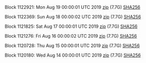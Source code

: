 Block 1122921: Mon Aug 19 00:00:01 UTC 2019 [zip](https://dash-bootstrap.ams3.digitaloceanspaces.com/mainnet/2019-08-19/bootstrap.dat.zip) (7.7G) [SHA256](https://dash-bootstrap.ams3.digitaloceanspaces.com/mainnet/2019-08-19/sha256.txt)

Block 1122369: Sun Aug 18 00:00:02 UTC 2019 [zip](https://dash-bootstrap.ams3.digitaloceanspaces.com/mainnet/2019-08-18/bootstrap.dat.zip) (7.7G) [SHA256](https://dash-bootstrap.ams3.digitaloceanspaces.com/mainnet/2019-08-18/sha256.txt)

Block 1121825: Sat Aug 17 00:00:01 UTC 2019 [zip](https://dash-bootstrap.ams3.digitaloceanspaces.com/mainnet/2019-08-17/bootstrap.dat.zip) (7.7G) [SHA256](https://dash-bootstrap.ams3.digitaloceanspaces.com/mainnet/2019-08-17/sha256.txt)

Block 1121276: Fri Aug 16 00:00:02 UTC 2019 [zip](https://dash-bootstrap.ams3.digitaloceanspaces.com/mainnet/2019-08-16/bootstrap.dat.zip) (7.7G) [SHA256](https://dash-bootstrap.ams3.digitaloceanspaces.com/mainnet/2019-08-16/sha256.txt)

Block 1120728: Thu Aug 15 00:00:01 UTC 2019 [zip](https://dash-bootstrap.ams3.digitaloceanspaces.com/mainnet/2019-08-15/bootstrap.dat.zip) (7.7G) [SHA256](https://dash-bootstrap.ams3.digitaloceanspaces.com/mainnet/2019-08-15/sha256.txt)

Block 1120180: Wed Aug 14 00:00:01 UTC 2019 [zip](https://dash-bootstrap.ams3.digitaloceanspaces.com/mainnet/2019-08-14/bootstrap.dat.zip) (7.7G) [SHA256](https://dash-bootstrap.ams3.digitaloceanspaces.com/mainnet/2019-08-14/sha256.txt)
